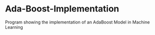 # Ada-Boost-Implementation
Program showing the implementation of an AdaBoost Model in Machine Learning
